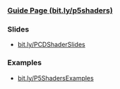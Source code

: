 ### [Guide Page (bit.ly/p5shaders)](https://itp-xstory.github.io/p5js-shaders/#/)

### Slides
* [bit.ly/PCDShaderSlides](https://bit.ly/PCDShaderSlides)

### Examples
* [bit.ly/P5ShadersExamples](https://bit.ly/p5shadersexamples)
